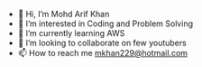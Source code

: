 - 👋 Hi, I’m Mohd Arif Khan
- 👀 I’m interested in Coding and Problem Solving
- 🌱 I’m currently learning AWS
- 💞️ I’m looking to collaborate on few youtubers
- 📫 How to reach me mkhan229@hotmail.com

<!---
arifk2/arifk2 is a ✨ special ✨ repository because its `README.md` (this file) appears on your GitHub profile.
You can click the Preview link to take a look at your changes.
--->
